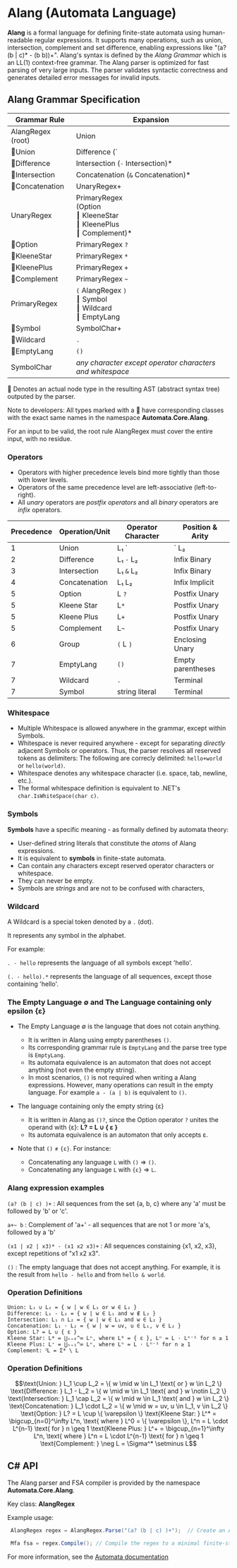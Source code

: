 # Alang (Automata Language)

**Alang** is a formal language for defining finite-state automata using human-readable regular expressions. 
It supports many operations, such as union, intersection, complement and set difference, 
enabling expressions like "(a? (b | c)* - (b b))+". 
Alang's syntax is defined by the *Alang Grammar* which is an LL(1) context-free grammar. 
The Alang parser is optimized for fast parsing of very large inputs.
The parser validates syntactic correctness and generates detailed error messages for invalid inputs. 

## Alang Grammar Specification

| Grammar Rule                         | Expansion                                                     |
|--------------------------------------|---------------------------------------------------------------|
| AlangRegex (root)                    | Union                                                         |
| :small_blue_diamond:Union            | Difference  (`|` Difference)*                                 |
| :small_blue_diamond:Difference       | Intersection (`-` Intersection)*                              |
| :small_blue_diamond:Intersection     | Concatenation (`&` Concatenation)*                            |
| :small_blue_diamond:Concatenation    | UnaryRegex+                                                   |
| UnaryRegex           | PrimaryRegex<br> (Option <br>┃ KleeneStar <br>┃ KleenePlus <br>┃ Complement)* |
| :small_blue_diamond:Option           | PrimaryRegex `?`                                              |
| :small_blue_diamond:KleeneStar       | PrimaryRegex `*`                                              |
| :small_blue_diamond:KleenePlus       | PrimaryRegex `+`                                              |
| :small_blue_diamond:Complement       | PrimaryRegex `~`                                                   |
| PrimaryRegex          | `(` AlangRegex `)` <br>┃ Symbol <br>┃  Wildcard <br>┃ EmptyLang              |
| :small_blue_diamond:Symbol           | SymbolChar+                                                   |
| :small_blue_diamond:Wildcard         | `.`                                                           |
| :small_blue_diamond:EmptyLang        | `()`                                                          |
| SymbolChar                           | *any character except operator characters and whitespace*     |

:small_blue_diamond: Denotes an actual node type in the resulting AST (abstract syntax tree) outputed by the parser.

Note to developers: All types marked with a :small_blue_diamond: have corresponding classes with the exact same names in the namespace **Automata.Core.Alang**.

For an input to be valid, the root rule AlangRegex must cover the entire input, with no residue. 

### Operators
- Operators with higher precedence levels bind more tightly than those with lower levels.
- Operators of the same precedence level are left-associative (left-to-right).
- All *unary* operators are *postfix operators* and all *binary* operators are *infix* operators.

| Precedence | Operation/Unit  | Operator Character | Position & Arity   |
|------------|-----------------|--------------------|--------------------|
| 1          | Union           | L₁ `|` L₂          | Infix Binary       | 
| 2          | Difference      | L₁ `-` L₂          | Infix Binary       |
| 3          | Intersection    | L₁ `&` L₂          | Infix Binary       | 
| 4          | Concatenation   | L₁ L₂              | Infix Implicit     | 
| 5          | Option          | L `?`              | Postfix Unary      | 
| 5          | Kleene Star     | L`*`               | Postfix Unary      | 
| 5          | Kleene Plus     | L`+`               | Postfix Unary      |
| 5          | Complement      | L`~`               | Postfix Unary      |
| 6          | Group           | `(` L `)`          | Enclosing Unary    |
| 7          | EmptyLang       | `()`               | Empty parentheses  |
| 7          | Wildcard        | `.`                | Terminal           |
| 7          | Symbol          | string literal     | Terminal           |


### Whitespace
- Multiple Whitespace is allowed anywhere in the grammar, except within Symbols.
- Whitespace is never required anywhere - except for separating *directly* adjacent Symbols or operators. 
   Thus, the parser resolves all reserved tokens as delimiters: The following are correcly delimited: `hello+world` or `hello(world)`.
- Whitespace denotes any whitespace character (i.e. space, tab, newline, etc.).
- The formal whitespace definition is equivalent to .NET's `char.IsWhiteSpace(char c)`.

### Symbols 
**Symbols** have a specific meaning - as formally defined by automata theory:
- User-defined string literals that constitute the *atoms* of Alang expressions.
- It is equivalent to **symbols** in finite-state automata. 
- Can contain any characters except reserved operator characters or whitespace.
- They can never be empty. 
- Symbols are *strings* and are not to be confused with characters, 
 
### Wildcard
A Wildcard is a special token denoted by a `.` (dot).

It represents any symbol in the alphabet.

For example:

`. - hello`  represents the language of all symbols except 'hello'.

`(. - hello).*`    represents the language of all sequences, except those containing 'hello'.

### The Empty Language ∅ and The Language containing only epsilon {ε}
- The Empty Language ∅ is the language that does not cotain anything.
    - It is written in Alang using empty parentheses `()`.  
    - Its corresponding grammar rule is `EmptyLang` and the parse tree type is `EmptyLang`.
    - Its automata equivalence is an automaton that does not accept anything (not even the empty string).
    - In most scenarios, `()` is not required when writing a Alang expressions.
        However, many operations can result in the empty language. For example `a - (a | b)` is equivalent to `()`.

- The language containing only the empty string {ε}
    - It is written in Alang as `()?`, since the Option operator `?` unites the operand with {ε}:  **L? = L ∪ { ε }**
    - Its automata equivalence is an automaton that only accepts ε.
- Note that `()` ≠ `{ε}`. For instance:
    - Concatenating any language `L` with `()` => `()`.
    - Concatenating any language `L` with `{ε}` => `L`.

### Alang expression examples
`(a? (b | c) )+` : All sequences from the set {a, b, c} where any 'a' must be followed by 'b' or 'c'.

`a+~ b`          : Complement of 'a+' - all sequences that are not 1 or more 'a's, followed by a 'b'

`(x1 | x2 | x3)* - (x1 x2 x3)+` : All sequences constaining {x1, x2, x3}, except repetitions of "x1 x2 x3".

`()`              : The empty language that does not accept anything. For example, it is the result from `hello - hello` and from `hello & world`.

### Operation Definitions
```
Union: L₁ ∪ L₂ = { w | w ∈ L₁ or w ∈ L₂ }
Difference: L₁ - L₂ = { w | w ∈ L₁ and w ∉ L₂ }
Intersection: L₁ ∩ L₂ = { w | w ∈ L₁ and w ∈ L₂ }
Concatenation: L₁ ⋅ L₂ = { w | w = uv, u ∈ L₁, v ∈ L₂ }
Option: L? = L ∪ { ε }
Kleene Star: L* = ⋃ₙ₌₀^∞ Lⁿ, where L⁰ = { ε }, Lⁿ = L ⋅ Lⁿ⁻¹ for n ≥ 1
Kleene Plus: L⁺ = ⋃ₙ₌₁^∞ Lⁿ, where Lⁿ = L ⋅ Lⁿ⁻¹ for n ≥ 1
Complement: ᒾL = Σ* \ L
```

### Operation Definitions

```math
\text{Union: } L_1 \cup L_2 = \{ w \mid w \in L_1 \text{ or } w \in L_2 \}
\text{Difference: } L_1 - L_2 = \{ w \mid w \in L_1 \text{ and } w \notin L_2 \}
\text{Intersection: } L_1 \cap L_2 = \{ w \mid w \in L_1 \text{ and } w \in L_2 \}
\text{Concatenation: } L_1 \cdot L_2 = \{ w \mid w = uv, u \in L_1, v \in L_2 \}
\text{Option: } L? = L \cup \{ \varepsilon \}
\text{Kleene Star: } L^* = \bigcup_{n=0}^\infty L^n, \text{ where } L^0 = \{ \varepsilon \}, L^n = L \cdot L^{n-1} \text{ for } n \geq 1
\text{Kleene Plus: } L^+ = \bigcup_{n=1}^\infty L^n, \text{ where } L^n = L \cdot L^{n-1} \text{ for } n \geq 1
\text{Complement: } \neg L = \Sigma^* \setminus L
```

## C# API
The Alang parser and FSA compiler is provided by the namespace **Automata.Core.Alang**.

Key class: **AlangRegex**

Example usage:
```csharp
 AlangRegex regex = AlangRegex.Parse("(a? (b | c) )+");  // Create an Alang regex

 Mfa fsa = regex.Compile(); // Compile the regex to a minimal finite-state automaton
```
For more information, see the [Automata documentation](index.md)


